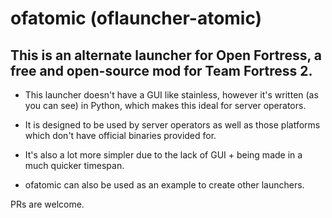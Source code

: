 # ofatomic (oflauncher-atomic)

## This is an alternate launcher for Open Fortress, a free and open-source mod for Team Fortress 2.

* This launcher doesn't have a GUI like stainless, however it's written (as you can see) in Python, which makes this ideal for server operators.

* It is designed to be used by server operators as well as those platforms which don't have official binaries provided for.

*  It's also a lot more simpler due to the lack of GUI + being made in a much quicker timespan.

* ofatomic can also be used as an example to create other launchers.

PRs are welcome.
